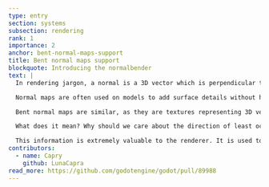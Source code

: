 ```yaml
---
type: entry
section: systems
subsection: rendering
rank: 1
importance: 2
anchor: bent-normal-maps-support
title: Bent normal maps support
blockquote: Introducing the normalbender
text: |
  In rendering jargon, a normal is a 3D vector which is perpendicular to a surface. A normal map is a texture where each pixel of it represents a normal — using the red, green, and blue intensity as the vector axis values.

  Normal maps are often used on models to add surface details without having to make the meshes super detailed. If the normal map describes a bump, the lighting system will make it look like there is one, even if the underlying polygon is flat.

  Bent normal maps are similar, as they are textures representing 3D vectors each pointing at something. The normals are considered "bent" because instead of being perpendicular to the surface, they actually point towards the direction of least occlusion—i.e. the direction with the least amount of stuff blocking the incoming light. For example, if a theoretical bent normal map was created from the insides of a cave, each vector would point towards the opening.

  What does it mean? Why should we care about the direction of least occlusion?

  This information is extremely valuable to the renderer. It is used to further enhance specular occlusion (darken areas that shouldn’t be receiving a lot of reflections) and indirect lighting (provide more accurate reflections).
contributors:
  - name: Capry
    github: LunaCapra
read_more: https://github.com/godotengine/godot/pull/89988
---
```


